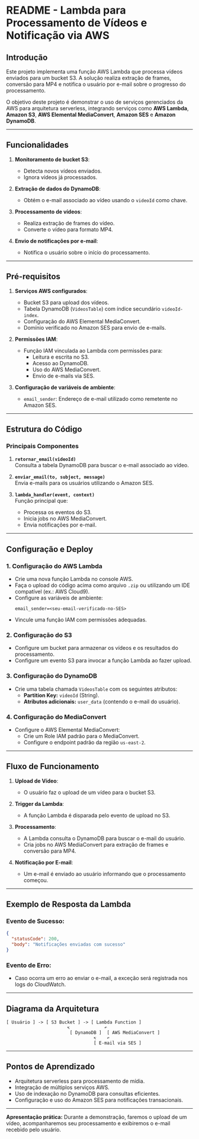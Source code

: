 # README - Lambda para Processamento de Vídeos e Notificação via AWS

## Introdução

Este projeto implementa uma função AWS Lambda que processa vídeos enviados para um bucket S3. A solução realiza extração de frames, conversão para MP4 e notifica o usuário por e-mail sobre o progresso do processamento.

O objetivo deste projeto é demonstrar o uso de serviços gerenciados da AWS para arquitetura serverless, integrando serviços como **AWS Lambda**, **Amazon S3**, **AWS Elemental MediaConvert**, **Amazon SES** e **Amazon DynamoDB**.

---

## Funcionalidades

1. **Monitoramento de bucket S3**:
   - Detecta novos vídeos enviados.
   - Ignora vídeos já processados.

2. **Extração de dados do DynamoDB**:
   - Obtém o e-mail associado ao vídeo usando o `videoId` como chave.

3. **Processamento de vídeos**:
   - Realiza extração de frames do vídeo.
   - Converte o vídeo para formato MP4.

4. **Envio de notificações por e-mail**:
   - Notifica o usuário sobre o início do processamento.

---

## Pré-requisitos

1. **Serviços AWS configurados**:
   - Bucket S3 para upload dos vídeos.
   - Tabela DynamoDB (`VideosTable`) com índice secundário `videoId-index`.
   - Configuração do AWS Elemental MediaConvert.
   - Domínio verificado no Amazon SES para envio de e-mails.

2. **Permissões IAM**:
   - Função IAM vinculada ao Lambda com permissões para:
     - Leitura e escrita no S3.
     - Acesso ao DynamoDB.
     - Uso do AWS MediaConvert.
     - Envio de e-mails via SES.

3. **Configuração de variáveis de ambiente**:
   - `email_sender`: Endereço de e-mail utilizado como remetente no Amazon SES.

---

## Estrutura do Código

### Principais Componentes

1. **`retornar_email(videoId)`**  
   Consulta a tabela DynamoDB para buscar o e-mail associado ao vídeo.

2. **`enviar_email(to, subject, message)`**  
   Envia e-mails para os usuários utilizando o Amazon SES.

3. **`lambda_handler(event, context)`**  
   Função principal que:
   - Processa os eventos do S3.
   - Inicia jobs no AWS MediaConvert.
   - Envia notificações por e-mail.

---

## Configuração e Deploy

### 1. **Configuração do AWS Lambda**
- Crie uma nova função Lambda no console AWS.
- Faça o upload do código acima como arquivo `.zip` ou utilizando um IDE compatível (ex.: AWS Cloud9).
- Configure as variáveis de ambiente:
  ```plaintext
  email_sender=<seu-email-verificado-no-SES>
  ```
- Vincule uma função IAM com permissões adequadas.

### 2. **Configuração do S3**
- Configure um bucket para armazenar os vídeos e os resultados do processamento.
- Configure um evento S3 para invocar a função Lambda ao fazer upload.

### 3. **Configuração do DynamoDB**
- Crie uma tabela chamada `VideosTable` com os seguintes atributos:
  - **Partition Key:** `videoId` (String).
  - **Atributos adicionais:** `user_data` (contendo o e-mail do usuário).

### 4. **Configuração do MediaConvert**
- Configure o AWS Elemental MediaConvert:
  - Crie um Role IAM padrão para o MediaConvert.
  - Configure o endpoint padrão da região `us-east-2`.

---

## Fluxo de Funcionamento

1. **Upload de Vídeo**:
   - O usuário faz o upload de um vídeo para o bucket S3.

2. **Trigger da Lambda**:
   - A função Lambda é disparada pelo evento de upload no S3.

3. **Processamento**:
   - A Lambda consulta o DynamoDB para buscar o e-mail do usuário.
   - Cria jobs no AWS MediaConvert para extração de frames e conversão para MP4.

4. **Notificação por E-mail**:
   - Um e-mail é enviado ao usuário informando que o processamento começou.

---

## Exemplo de Resposta da Lambda

### Evento de Sucesso:
```json
{
  "statusCode": 200,
  "body": "Notificações enviadas com sucesso"
}
```

### Evento de Erro:
- Caso ocorra um erro ao enviar o e-mail, a exceção será registrada nos logs do CloudWatch.

---

## Diagrama da Arquitetura

```plaintext
[ Usuário ] -> [ S3 Bucket ] -> [ Lambda Function ]
                       ↸             ↶
                        [ DynamoDB ]  [ AWS MediaConvert ]
                                 ↸    ↶
                                 [ E-mail via SES ]
```

---

## Pontos de Aprendizado

- Arquitetura serverless para processamento de mídia.
- Integração de múltiplos serviços AWS.
- Uso de indexação no DynamoDB para consultas eficientes.
- Configuração e uso do Amazon SES para notificações transacionais.

---

**Apresentação prática:** Durante a demonstração, faremos o upload de um vídeo, acompanharemos seu processamento e exibiremos o e-mail recebido pelo usuário.

